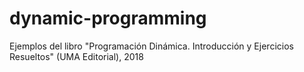 # dynamic-programming
Ejemplos del libro "Programación Dinámica. Introducción y Ejercicios Resueltos" (UMA Editorial), 2018
